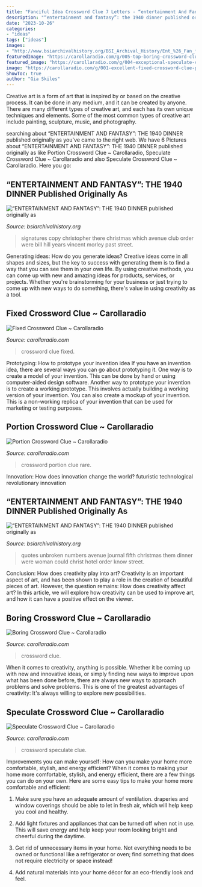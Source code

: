 ```yaml
---
title: "Fanciful Idea Crossword Clue 7 Letters - “entertainment And Fantasy”: The 1940 Dinner Published Originally As"
description: "“entertainment and fantasy”: the 1940 dinner published originally as"
date: "2023-10-26"
categories:
- "ideas"
tags: ["ideas"]
images:
- "http://www.bsiarchivalhistory.org/BSI_Archival_History/Ent_%26_Fan_files/droppedImage_5.jpg"
featuredImage: "https://carollaradio.com/g/005-top-boring-crossword-clue-picture-254_156.jpg"
featured_image: "https://carollaradio.com/g/004-exceptional-speculate-crossword-clue-ideas-1024_774.jpg"
image: "https://carollaradio.com/g/001-excellent-fixed-crossword-clue-picture.jpg"
ShowToc: true
author: "Gia Skiles"
---
```



Creative art is a form of art that is inspired by or based on the creative process. It can be done in any medium, and it can be created by anyone. There are many different types of creative art, and each has its own unique techniques and elements. Some of the most common types of creative art include painting, sculpture, music, and photography.

	

		
searching about “ENTERTAINMENT AND FANTASY”: THE 1940 DINNER published originally as you've came to the right web. We have 6 Pictures about “ENTERTAINMENT AND FANTASY”: THE 1940 DINNER published originally as like Portion Crossword Clue ~ Carollaradio, Speculate Crossword Clue ~ Carollaradio and also Speculate Crossword Clue ~ Carollaradio. Here you go:
		
    
## “ENTERTAINMENT AND FANTASY”: THE 1940 DINNER Published Originally As

<img loading=lazy src="http://www.bsiarchivalhistory.org/BSI_Archival_History/Ent_&amp;_Fan_files/droppedImage_3.jpg" onerror="this.onerror=null;this.src='https://tse4.mm.bing.net/th?id=OIP.tD8JWQMSvSP5-hEIc8-UjwHaGC&amp;pid=15.1';" alt="“ENTERTAINMENT AND FANTASY”: THE 1940 DINNER published originally as">

_Source: bsiarchivalhistory.org_

>signatures copy christopher there christmas which avenue club order were bill hill years vincent morley past street. 

	

Generating ideas: How do you generate ideas?
Creative ideas come in all shapes and sizes, but the key to success with generating them is to find a way that you can see them in your own life. By using creative methods, you can come up with new and amazing ideas for products, services, or projects. Whether you're brainstorming for your business or just trying to come up with new ways to do something, there's value in using creativity as a tool.

    
## Fixed Crossword Clue ~ Carollaradio

<img loading=lazy src="https://carollaradio.com/g/001-excellent-fixed-crossword-clue-picture.jpg" onerror="this.onerror=null;this.src='https://tse3.mm.bing.net/th?id=OIP.fcJ7sFCokKJ1KdC0mJgHBgHaF0&amp;pid=15.1';" alt="Fixed Crossword Clue ~ Carollaradio">

_Source: carollaradio.com_

>crossword clue fixed. 

	

Prototyping: How to prototype your invention idea
If you have an invention idea, there are several ways you can go about prototyping it. One way is to create a model of your invention. This can be done by hand or using computer-aided design software. Another way to prototype your invention is to create a working prototype. This involves actually building a working version of your invention. You can also create a mockup of your invention. This is a non-working replica of your invention that can be used for marketing or testing purposes.

    
## Portion Crossword Clue ~ Carollaradio

<img loading=lazy src="https://carollaradio.com/g/000-rare-portion-crossword-clue-photo-1920_1454.jpg" onerror="this.onerror=null;this.src='https://tse3.mm.bing.net/th?id=OIP.CadXKGw8mLvKKam6DLsc6gHaFm&amp;pid=15.1';" alt="Portion Crossword Clue ~ Carollaradio">

_Source: carollaradio.com_

>crossword portion clue rare. 

	

Innovation: How does innovation change the world?
futuristic 
technological 
revolutionary
innovation

    
## “ENTERTAINMENT AND FANTASY”: THE 1940 DINNER Published Originally As

<img loading=lazy src="http://www.bsiarchivalhistory.org/BSI_Archival_History/Ent_%26_Fan_files/droppedImage_5.jpg" onerror="this.onerror=null;this.src='https://tse1.mm.bing.net/th?id=OIP.wO1gLQqVEvLTpy90sD0PcQHaEW&amp;pid=15.1';" alt="“ENTERTAINMENT AND FANTASY”: THE 1940 DINNER published originally as">

_Source: bsiarchivalhistory.org_

>quotes unbroken numbers avenue journal fifth christmas them dinner were woman could christ hotel order know street. 

	

Conclusion: How does creativity play into art?
Creativity is an important aspect of art, and has been shown to play a role in the creation of beautiful pieces of art. However, the question remains: How does creativity affect art? In this article, we will explore how creativity can be used to improve art, and how it can have a positive effect on the viewer.

    
## Boring Crossword Clue ~ Carollaradio

<img loading=lazy src="https://carollaradio.com/g/005-top-boring-crossword-clue-picture-254_156.jpg" onerror="this.onerror=null;this.src='https://tse4.mm.bing.net/th?id=OIP.35VL2aLL0M6ALHyHXiaolwAAAA&amp;pid=15.1';" alt="Boring Crossword Clue ~ Carollaradio">

_Source: carollaradio.com_

>crossword clue. 

	

When it comes to creativity, anything is possible. Whether it be coming up with new and innovative ideas, or simply finding new ways to improve upon what has been done before, there are always new ways to approach problems and solve problems. This is one of the greatest advantages of creativity: It's always willing to explore new possibilities.

    
## Speculate Crossword Clue ~ Carollaradio

<img loading=lazy src="https://carollaradio.com/g/004-exceptional-speculate-crossword-clue-ideas-1024_774.jpg" onerror="this.onerror=null;this.src='https://tse1.mm.bing.net/th?id=OIP.coYauKtVO7m7zZI4DxcBPAHaFl&amp;pid=15.1';" alt="Speculate Crossword Clue ~ Carollaradio">

_Source: carollaradio.com_

>crossword speculate clue. 

	

Improvements you can make yourself: How can you make your home more comfortable, stylish, and energy efficient?
When it comes to making your home more comfortable, stylish, and energy efficient, there are a few things you can do on your own. Here are some easy tips to make your home more comfortable and efficient: 
1. Make sure you have an adequate amount of ventilation. draperies and window coverings should be able to let in fresh air, which will help keep you cool and healthy.

2. Add light fixtures and appliances that can be turned off when not in use. This will save energy and help keep your room looking bright and cheerful during the daytime.

3. Get rid of unnecessary items in your home. Not everything needs to be owned or functional like a refrigerator or oven; find something that does not require electricity or space instead!

4. Add natural materials into your home décor for an eco-friendly look and feel.


